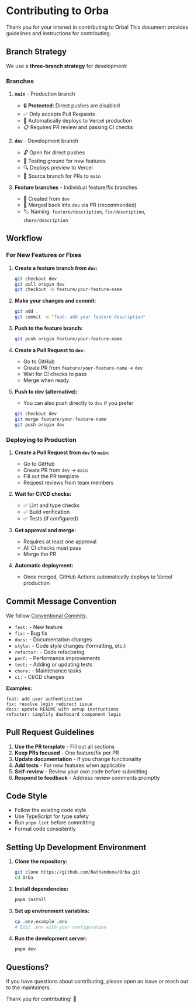# Contributing to Orba

Thank you for your interest in contributing to Orba! This document provides guidelines and instructions for contributing.

## Branch Strategy

We use a **three-branch strategy** for development:

### Branches

1. **`main`** - Production branch
   - 🔒 **Protected**: Direct pushes are disabled
   - ✅ Only accepts Pull Requests
   - 🚀 Automatically deploys to Vercel production
   - 📋 Requires PR review and passing CI checks

2. **`dev`** - Development branch
   - 🔓 Open for direct pushes
   - 🧪 Testing ground for new features
   - 🔍 Deploys preview to Vercel
   - 🔄 Source branch for PRs to `main`

3. **Feature branches** - Individual feature/fix branches
   - 📝 Created from `dev`
   - 🔀 Merged back into `dev` via PR (recommended)
   - 🏷️ Naming: `feature/description`, `fix/description`, `chore/description`

## Workflow

### For New Features or Fixes

1. **Create a feature branch from `dev`:**
   ```bash
   git checkout dev
   git pull origin dev
   git checkout -b feature/your-feature-name
   ```

2. **Make your changes and commit:**
   ```bash
   git add .
   git commit -m "feat: add your feature description"
   ```

3. **Push to the feature branch:**
   ```bash
   git push origin feature/your-feature-name
   ```

4. **Create a Pull Request to `dev`:**
   - Go to GitHub
   - Create PR from `feature/your-feature-name` → `dev`
   - Wait for CI checks to pass
   - Merge when ready

5. **Push to dev (alternative):**
   - You can also push directly to `dev` if you prefer
   ```bash
   git checkout dev
   git merge feature/your-feature-name
   git push origin dev
   ```

### Deploying to Production

1. **Create a Pull Request from `dev` to `main`:**
   - Go to GitHub
   - Create PR from `dev` → `main`
   - Fill out the PR template
   - Request reviews from team members

2. **Wait for CI/CD checks:**
   - ✅ Lint and type checks
   - ✅ Build verification
   - ✅ Tests (if configured)

3. **Get approval and merge:**
   - Requires at least one approval
   - All CI checks must pass
   - Merge the PR

4. **Automatic deployment:**
   - Once merged, GitHub Actions automatically deploys to Vercel production

## Commit Message Convention

We follow [Conventional Commits](https://www.conventionalcommits.org/):

- `feat:` - New feature
- `fix:` - Bug fix
- `docs:` - Documentation changes
- `style:` - Code style changes (formatting, etc.)
- `refactor:` - Code refactoring
- `perf:` - Performance improvements
- `test:` - Adding or updating tests
- `chore:` - Maintenance tasks
- `ci:` - CI/CD changes

**Examples:**
```
feat: add user authentication
fix: resolve login redirect issue
docs: update README with setup instructions
refactor: simplify dashboard component logic
```

## Pull Request Guidelines

1. **Use the PR template** - Fill out all sections
2. **Keep PRs focused** - One feature/fix per PR
3. **Update documentation** - If you change functionality
4. **Add tests** - For new features when applicable
5. **Self-review** - Review your own code before submitting
6. **Respond to feedback** - Address review comments promptly

## Code Style

- Follow the existing code style
- Use TypeScript for type safety
- Run `pnpm lint` before committing
- Format code consistently

## Setting Up Development Environment

1. **Clone the repository:**
   ```bash
   git clone https://github.com/Nathandona/Orba.git
   cd Orba
   ```

2. **Install dependencies:**
   ```bash
   pnpm install
   ```

3. **Set up environment variables:**
   ```bash
   cp .env.example .env
   # Edit .env with your configuration
   ```

4. **Run the development server:**
   ```bash
   pnpm dev
   ```

## Questions?

If you have questions about contributing, please open an issue or reach out to the maintainers.

Thank you for contributing! 🎉
